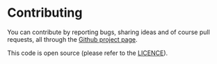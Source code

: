 # Contributing

You can contribute by reporting bugs, sharing ideas and of course pull requests,
all through the [Github project page](https://github.com/axllent/silverstripe-bootstrap-forms).

This code is open source (please refer to the [LICENCE](LICENCE)).
